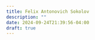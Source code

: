 ```yaml
---
title: Felix Antonovich Sokolov
description: ""
date: 2024-09-24T21:39:56-04:00
draft: true
---
```

